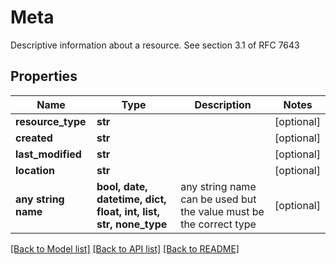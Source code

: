 # Meta

Descriptive information about a resource. See section 3.1 of RFC 7643

## Properties
Name | Type | Description | Notes
------------ | ------------- | ------------- | -------------
**resource_type** | **str** |  | [optional] 
**created** | **str** |  | [optional] 
**last_modified** | **str** |  | [optional] 
**location** | **str** |  | [optional] 
**any string name** | **bool, date, datetime, dict, float, int, list, str, none_type** | any string name can be used but the value must be the correct type | [optional]

[[Back to Model list]](../README.md#documentation-for-models) [[Back to API list]](../README.md#documentation-for-api-endpoints) [[Back to README]](../README.md)


